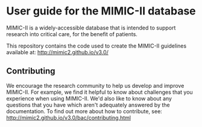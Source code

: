 # User guide for the MIMIC-II database

MIMIC-II is a widely-accessible database that is intended to support research into critical care, for the benefit of patients. 

This repository contains the code used to create the MIMIC-II guidelines available at: http://mimic2.github.io/v3.0/

## Contributing

We encourage the research community to help us develop and improve MIMIC-II. For example, we find it helpful to know about challenges that you experience when using MIMIC-II. We'd also like to know about any questions that you have which aren't adequately answered by the documentation. To find out more about how to contribute, see: http://mimic2.github.io/v3.0/bac/contributing.html


